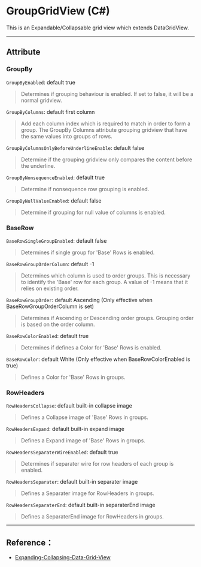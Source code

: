 # GroupGridView (C#)

This is an Expandable/Collapsable grid view which extends DataGridView.

___

## Attribute

### GroupBy

`GroupByEnabled`: default true
> Determines if grouping behaviour is enabled.  If set to false, it will be a normal gridview.

`GroupByColumns`: default first column
> Add each column index which is required to match in order to form a group. The GroupBy Columns attribute grouping gridview that have the same values into groups of rows.

`GroupByColumnsOnlyBeforeUnderlineEnable`: default false
> Determine if the grouping gridview only compares the content before the underline.

`GroupByNonsequenceEnabled`: default true
> Determine if nonsequence row grouping is enabled.

`GroupByNullValueEnabled`: default false
> Determine if grouping for null value of columns is enabled.

### BaseRow

`BaseRowSingleGroupEnabled`: default false
> Determines if single group for 'Base' Rows is enabled.

`BaseRowGroupOrderColumn`: default -1
> Determines which column is used to order groups. This is necessary to identify the 'Base' row for each group. A value of -1 means that it relies on existing order.

`BaseRowGroupOrder`: default Ascending (Only effective when BaseRowGroupOrderColumn is set)
> Determines if Ascending or Descending order groups. Grouping order is based on the order column.

`BaseRowColorEnabled`: default true
> Determines if defines a Color for 'Base' Rows is enabled.

`BaseRowColor`: default White (Only effective when BaseRowColorEnabled is true)
> Defines a Color for 'Base' Rows in groups.

### RowHeaders

`RowHeadersCollapse`: default built-in collapse image
> Defines a Collapse image of 'Base' Rows in groups.

`RowHeadersExpand`: default built-in expand image
> Defines a Expand image of 'Base' Rows in groups.

`RowHeadersSeparaterWireEnabled`: default true
> Determines if separater wire for row headers of each group is enabled.

`RowHeadersSeparater`: default built-in separater image
> Defines a Separater image for RowHeaders in groups.

`RowHeadersSeparaterEnd`: default built-in separaterEnd image
> Defines a SeparaterEnd image for RowHeaders in groups.

___

## Reference：

* [Expanding-Collapsing-Data-Grid-View](https://www.codeproject.com/Tips/1066176/Expanding-Collapsing-Data-Grid-View)
